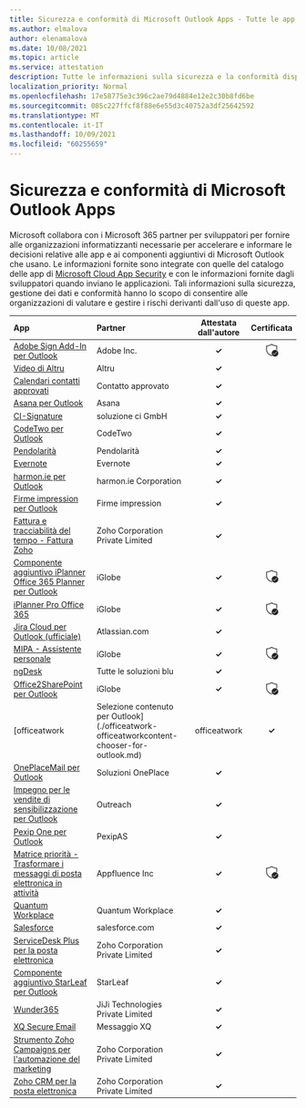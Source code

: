 ```yaml
---
title: Sicurezza e conformità di Microsoft Outlook Apps - Tutte le app
ms.author: elmalova
author: elenamalova
ms.date: 10/08/2021
ms.topic: article
ms.service: attestation
description: Tutte le informazioni sulla sicurezza e la conformità disponibili per tutte le app Outlook Microsoft.
localization_priority: Normal
ms.openlocfilehash: 17e58775e3c396c2ae79d4884e12e2c30b8fd6be
ms.sourcegitcommit: 085c227ffcf8f88e6e55d3c40752a3df25642592
ms.translationtype: MT
ms.contentlocale: it-IT
ms.lasthandoff: 10/09/2021
ms.locfileid: "60255659"
---
```

# <a name="microsoft-outlook-apps-security-and-compliance"></a>Sicurezza e conformità di Microsoft Outlook Apps

Microsoft collabora con i Microsoft 365 partner per sviluppatori per fornire alle organizzazioni informatizzanti necessarie per accelerare e informare le decisioni relative alle app e ai componenti aggiuntivi di Microsoft Outlook che usano. Le informazioni fornite sono integrate con quelle del catalogo delle app di [Microsoft Cloud App Security](https://www.microsoft.com/en-us/enterprise-mobility-security/cloud-app-security) e con le informazioni fornite dagli sviluppatori quando inviano le applicazioni. Tali informazioni sulla sicurezza, gestione dei dati e conformità hanno lo scopo di consentire alle organizzazioni di valutare e gestire i rischi derivanti dall'uso di queste app.

| **App** | **Partner** | **Attestata dall'autore** | **Certificata** |
|:--------|:------------|:----------------------:|:-------------:|
| [Adobe Sign Add-In per Outlook](./adobe-inc-sign-add-in-for-outlook.md) | Adobe Inc. | **✓** | <img alt="Certified application badge" src="../media/certified-badge.png" height="25" width="25" /> |
| [Video di Altru](./altru-videos.md) | Altru | **✓** |  |
| [Calendari contatti approvati](./approved-contact-calendars.md) | Contatto approvato | **✓** |  |
| [Asana per Outlook](./asana-for-outlook.md) | Asana | **✓** |  |
| [CI-Signature](./ci-solution-gmbh-signature.md) | soluzione ci GmbH | **✓** |  |
| [CodeTwo per Outlook](./codetwo-for-outlook.md) | CodeTwo | **✓** |  |
| [Pendolarità](./commuty.md) | Pendolarità | **✓** |  |
| [Evernote](./evernote.md) | Evernote | **✓** |  |
| [harmon.ie per Outlook](./harmonie-corporation-for-outlook.md) | harmon.ie Corporation | **✓** |  |
| [Firme impression per Outlook](./impression-signatures-for-outlook.md) | Firme impression | **✓** |  |
| [Fattura e tracciabilità del tempo - Fattura Zoho](./zoho-corporation-private-limited-invoice-and-time-tracking.md) | Zoho Corporation Private Limited | **✓** |  |
| [Componente aggiuntivo iPlanner Office 365 Planner per Outlook](./iglobe-iplanner-office-365-planner-add-in-for-outlook.md) | iGlobe | **✓** | <img alt="Certified application badge" src="../media/certified-badge.png" height="25" width="25" /> |
| [iPlanner Pro Office 365](./iglobe-iplanner-pro-office-365.md) | iGlobe | **✓** | <img alt="Certified application badge" src="../media/certified-badge.png" height="25" width="25" /> |
| [Jira Cloud per Outlook (ufficiale)](./atlassiancom-jira-cloud-for-outlook-official.md) | Atlassian.com | **✓** |  |
| [MIPA - Assistente personale](./iglobe-mipa-your-own-personal-assistant.md) | iGlobe | **✓** | <img alt="Certified application badge" src="../media/certified-badge.png" height="25" width="25" /> |
| [ngDesk](./all-blue-solutions-ngdesk.md) | Tutte le soluzioni blu | **✓** |  |
| [Office2SharePoint per Outlook](./iglobe-office2sharepoint-for-outlook.md) | iGlobe | **✓** | <img alt="Certified application badge" src="../media/certified-badge.png" height="25" width="25" /> |
| [officeatwork | Selezione contenuto per Outlook](./officeatwork-officeatworkcontent-chooser-for-outlook.md) | officeatwork | **✓** |  |
| [OnePlaceMail per Outlook](./oneplace-solutions-oneplacemail-for-outlook.md) | Soluzioni OnePlace | **✓** |  |
| [Impegno per le vendite di sensibilizzazione per Outlook](./outreach-sales-engagement-for-outlook.md) | Outreach | **✓** |  |
| [Pexip One per Outlook](./pexipas-pexip-one-for-outlook.md) | PexipAS | **✓** |  |
| [Matrice priorità - Trasformare i messaggi di posta elettronica in attività](./appfluence-inc-priority-matrix-turn-emails-into-tasks.md) | Appfluence Inc | **✓** | <img alt="Certified application badge" src="../media/certified-badge.png" height="25" width="25" /> |
| [Quantum Workplace](./quantum-workplace.md) | Quantum Workplace | **✓** |  |
| [Salesforce](./salesforcecom-salesforce.md) | salesforce.com | **✓** |  |
| [ServiceDesk Plus per la posta elettronica](./zoho-corporation-private-limited-servicedesk-plus-for-email.md) | Zoho Corporation Private Limited | **✓** |  |
| [Componente aggiuntivo StarLeaf per Outlook](./starleaf-add-in-for-outlook.md) | StarLeaf | **✓** |  |
| [Wunder365](./jiji-technologies-private-limited-wunder365.md) | JiJi Technologies Private Limited | **✓** |  |
| [XQ Secure Email](./xq-message-secure-email.md) | Messaggio XQ | **✓** |  |
| [Strumento Zoho Campaigns per l'automazione del marketing](./zoho-corporation-private-limited-campaigns-tool-for-marketing-automation.md) | Zoho Corporation Private Limited | **✓** |  |
| [Zoho CRM per la posta elettronica](./zoho-corporation-private-limited-crm-for-email.md) | Zoho Corporation Private Limited | **✓** |  |

